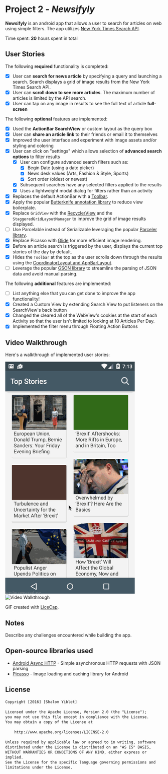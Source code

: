 # Project 2 - *Newsifyly*

**Newsifyly** is an android app that allows a user to search for articles on web using simple filters. The app utilizes [New York Times Search API](http://developer.nytimes.com/docs/read/article_search_api_v2).

Time spent: **20** hours spent in total

## User Stories

The following **required** functionality is completed:

* [X] User can **search for news article** by specifying a query and launching a search. Search displays a grid of image results from the New York Times Search API.
* [X] User can **scroll down to see more articles**. The maximum number of articles is limited by the API search.
* [X] User can tap on any image in results to see the full text of article **full-screen**

The following **optional** features are implemented:

* [X] Used the **ActionBar SearchView** or custom layout as the query box
* [X] User can **share an article link** to their friends or email it to themselves
* [X] Improved the user interface and experiment with image assets and/or styling and coloring
* [X] User can click on "settings" which allows selection of **advanced search options** to filter results
  * [X] User can configure advanced search filters such as:
    * [X] Begin Date (using a date picker)
    * [X] News desk values (Arts, Fashion & Style, Sports)
    * [X] Sort order (oldest or newest)
  * [X] Subsequent searches have any selected filters applied to the results
  * [X] Uses a lightweight modal dialog for filters rather than an activity
* [X] Replaces the default ActionBar with a [Toolbar](http://guides.codepath.com/android/Using-the-App-ToolBar).
* [X] Apply the popular [Butterknife annotation library](http://guides.codepath.com/android/Reducing-View-Boilerplate-with-Butterknife) to reduce view boilerplate.
* [X] Replace `GridView` with the [RecyclerView](http://guides.codepath.com/android/Using-the-RecyclerView) and the `StaggeredGridLayoutManager` to improve the grid of image results displayed.
* [ ] Use Parcelable instead of Serializable leveraging the popular [Parceler library](http://guides.codepath.com/android/Using-Parceler).
* [X] Replace Picasso with [Glide](http://inthecheesefactory.com/blog/get-to-know-glide-recommended-by-google/en) for more efficient image rendering.
* [X] Before an article search is triggered by the user, displays the current top stories of the day by default.
* [X] Hides the `Toolbar` at the top as the user scrolls down through the results using the [CoordinatorLayout and AppBarLayout](http://guides.codepath.com/android/Using-the-App-ToolBar#reacting-to-scroll).
* [ ] Leverage the popular [GSON library](http://guides.codepath.com/android/Using-Android-Async-Http-Client#decoding-with-gson-library) to streamline the parsing of JSON data and avoid manual parsing.

The following **additional** features are implemented:

* [ ] List anything else that you can get done to improve the app functionality!
* [X] Created a Custom View by extending Search View to put listeners on the SearchView's back button
* [X] Changed the cleared all of the WebView's cookies at the start of each Activity so that the user isn't limited to looking at 10 Articles Per Day.
* [X] Implemented the filter menu through Floating Action Buttons

## Video Walkthrough

Here's a walkthrough of implemented user stories:

<img src='https://github.com/yiblet/newsifyly/raw/master/gifs/portraitTopStories.gif' title='Video Walkthrough' width='' alt='Video Walkthrough' />
<img src='https://github.com/yiblet/newsifyly/raw/master/gifs/portraitQuery.gif' title='Video Walkthrough' width='' alt='Video Walkthrough' />

GIF created with [LiceCap](http://www.cockos.com/licecap/).

## Notes

Describe any challenges encountered while building the app.

## Open-source libraries used

- [Android Async HTTP](https://github.com/loopj/android-async-http) - Simple asynchronous HTTP requests with JSON parsing
- [Picasso](http://square.github.io/picasso/) - Image loading and caching library for Android

## License

    Copyright [2016] [Shalom Yiblet]

    Licensed under the Apache License, Version 2.0 (the "License");
    you may not use this file except in compliance with the License.
    You may obtain a copy of the License at

        http://www.apache.org/licenses/LICENSE-2.0

    Unless required by applicable law or agreed to in writing, software
    distributed under the License is distributed on an "AS IS" BASIS,
    WITHOUT WARRANTIES OR CONDITIONS OF ANY KIND, either express or implied.
    See the License for the specific language governing permissions and
    limitations under the License.
